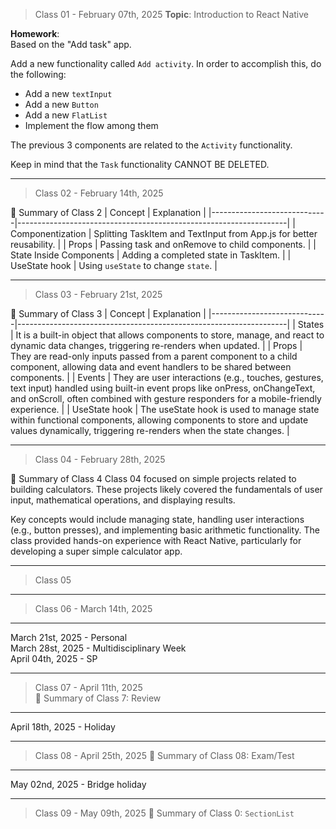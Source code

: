 
> Class 01 - February 07th, 2025
**Topic**: Introduction to React Native  

**Homework**:  
Based on the "Add task" app. 

Add a new functionality called `Add activity`. In order to accomplish this, do the following:
- Add a new `textInput`
- Add a new `Button`
- Add a new `FlatList`
- Implement the flow among them

The previous 3 components are related to the `Activity` functionality. 

Keep in mind that the `Task` functionality CANNOT BE DELETED.

---

> Class 02 - February 14th, 2025

📝 Summary of Class 2
| Concept                     | Explanation                                                       |
|-----------------------------|-------------------------------------------------------------------|
| Componentization            | Splitting TaskItem and TextInput from App.js for better reusability.           |
| Props                       | Passing task and onRemove to child components.                    |
| State Inside Components      | Adding a completed state in TaskItem.                             |
| UseState hook     | Using `useState` to change `state`.     |

---

> Class 03 - February 21st, 2025

📝 Summary of Class 3
| Concept                     | Explanation                                                       |
|-----------------------------|-------------------------------------------------------------------|
| States            | It is a built-in object that allows components to store, manage, and react to dynamic data changes, triggering re-renders when updated.           |
| Props                       | They are read-only inputs passed from a parent component to a child component, allowing data and event handlers to be shared between components.                     |
| Events      | They are user interactions (e.g., touches, gestures, text input) handled using built-in event props like onPress, onChangeText, and onScroll, often combined with gesture responders for a mobile-friendly experience.                             |
| UseState hook     | The useState hook is used to manage state within functional components, allowing components to store and update values dynamically, triggering re-renders when the state changes.  |

---
> Class 04 - February 28th, 2025

📝 Summary of Class 4
Class 04 focused on simple projects related to building calculators. These projects likely covered the fundamentals of user input, mathematical operations, and displaying results.

Key concepts would include managing state, handling user interactions (e.g., button presses), and implementing basic arithmetic functionality. The class provided hands-on experience with React Native, particularly for developing a super simple calculator app.

---
> Class 05

---
> Class 06 - March 14th, 2025
---

March 21st, 2025 - Personal  
March 28st, 2025 - Multidisciplinary Week  
April 04th, 2025 - SP  

---
> Class 07 - April 11th, 2025  
📝 Summary of Class 7: Review  

---

April 18th, 2025 - Holiday

---

> Class 08 - April 25th, 2025
📝 Summary of Class 08: Exam/Test

---

May 02nd, 2025 - Bridge holiday

---

> Class 09 - May 09th, 2025
📝 Summary of Class 0: `SectionList` 
